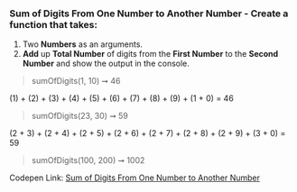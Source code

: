 ### Sum of Digits From One Number to Another Number - Create a function that takes: 

1. Two **Numbers** as an arguments. 
1. **Add** up **Total Number** of digits from the **First Number** to the **Second Number** and show the output in the console.

> sumOfDigits(1, 10) ➞ 46

(1) + (2) + (3) + (4) + (5) + (6) + (7) + (8) + (9) + (1 + 0) = 46

> sumOfDigits(23, 30) ➞ 59 

(2 + 3) + (2 + 4) + (2 + 5) + (2 + 6) + (2 + 7) + (2 + 8) + (2 + 9) + (3 + 0) = 59

> sumOfDigits(100, 200) ➞ 1002

Codepen Link: [Sum of Digits From One Number to Another Number](https://codepen.io/naveencoder/pen/OegqmP)